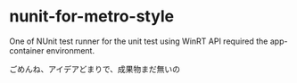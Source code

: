 nunit-for-metro-style
=====================

One of NUnit test runner for the unit test using WinRT API required the app-container environment.

ごめんね、アイデアどまりで、成果物まだ無いの